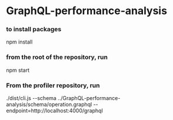 # GraphQL-performance-analysis

### to install packages
npm install

### from the root of the repository, run
npm start

### From the profiler repository, run
./dist/cli.js --schema ../GraphQL-performance-analysis/schema/operation.graphql --endpoint=http://localhost:4000/graphql
